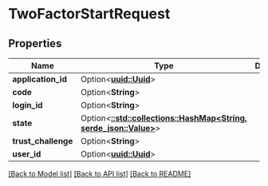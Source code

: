 # TwoFactorStartRequest

## Properties

Name | Type | Description | Notes
------------ | ------------- | ------------- | -------------
**application_id** | Option<[**uuid::Uuid**](uuid::Uuid.md)> |  | [optional]
**code** | Option<**String**> |  | [optional]
**login_id** | Option<**String**> |  | [optional]
**state** | Option<[**::std::collections::HashMap<String, serde_json::Value>**](serde_json::Value.md)> |  | [optional]
**trust_challenge** | Option<**String**> |  | [optional]
**user_id** | Option<[**uuid::Uuid**](uuid::Uuid.md)> |  | [optional]

[[Back to Model list]](../README.md#documentation-for-models) [[Back to API list]](../README.md#documentation-for-api-endpoints) [[Back to README]](../README.md)



